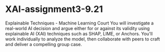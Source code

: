# XAI-assignment3-9.21
Explainable Techniques - Machine Learning Court You will investigate a real-world AI decision and argue either for or against its validity using explainable AI (XAI) techniques such as SHAP, LIME, or Anchors. You'll work individually to analyze the model, then collaborate with peers to craft and deliver a compelling group case.

